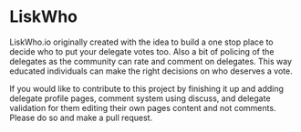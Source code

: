 # LiskWho
LiskWho.io originally created with the idea to build a one stop place to decide who to put your delegate votes too. Also a bit of policing of the delegates as the community can rate and comment on delegates. This way educated individuals can make the right decisions on who deserves a vote.


If you would like to contribute to this project by finishing it up and adding delegate profile pages, comment system using discuss, and delegate validation for them editing their own pages content and not comments. Please do so and make a pull request. 
